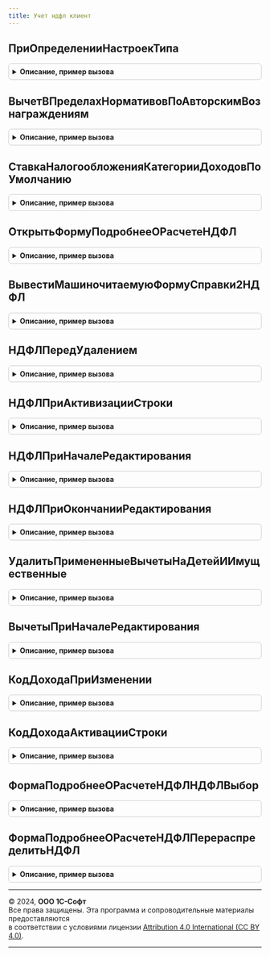 ```yaml
---
title: Учет ндфл клиент
---
```



## ПриОпределенииНастроекТипа
<details style="margin: 1em 0; padding: 0.5em; border: 1px solid #ccc; border-radius: 6px;">

<summary style="font-weight: bold; cursor: pointer;">Описание, пример вызова</summary>

```bsl

// См. ЗарплатаКадрыКлиент.НастройкиТипа.
Процедура ПриОпределенииНастроекТипа(Тип, НастройкиТипа) Экспорт
```

Пример вызова
```bsl
УчетНДФЛКлиент.ПриОпределенииНастроекТипа(Тип, НастройкиТипа) 
```
</details>

## ВычетВПределахНормативовПоАвторскимВознаграждениям
<details style="margin: 1em 0; padding: 0.5em; border: 1px solid #ccc; border-radius: 6px;">

<summary style="font-weight: bold; cursor: pointer;">Описание, пример вызова</summary>

```bsl

//  Возвращаемое значение:
//  	Тип СправочникСсылка.ВидыВычетовНДФЛ, вычет с кодом 405
//
Функция ВычетВПределахНормативовПоАвторскимВознаграждениям() Экспорт
```

Пример вызова
```bsl
Результат = УчетНДФЛКлиент.ВычетВПределахНормативовПоАвторскимВознаграждениям() 
```
</details>

## СтавкаНалогообложенияКатегорииДоходовПоУмолчанию
<details style="margin: 1em 0; padding: 0.5em; border: 1px solid #ccc; border-radius: 6px;">

<summary style="font-weight: bold; cursor: pointer;">Описание, пример вызова</summary>

```bsl

// Возвращает одну из трех ставок налогообложения нерезидента, наиболее соответствующих доходу.
//
// Параметры:
//	КатегорияДохода - ПеречислениеСсылка.КатегорииДоходовНДФЛ -
//
// Возвращаемое значение:
//	Тип ПеречислениеСсылка.НДФЛСтавкиНалогообложенияРезидента.
//
Функция СтавкаНалогообложенияКатегорииДоходовПоУмолчанию(КатегорияДохода) Экспорт
```

Пример вызова
```bsl
Результат = УчетНДФЛКлиент.СтавкаНалогообложенияКатегорииДоходовПоУмолчанию(КатегорияДохода) 
```
</details>

## ОткрытьФормуПодробнееОРасчетеНДФЛ
<details style="margin: 1em 0; padding: 0.5em; border: 1px solid #ccc; border-radius: 6px;">

<summary style="font-weight: bold; cursor: pointer;">Описание, пример вызова</summary>

```bsl

// Процедура открывает общую форму, показывающую, какие вычеты были применены при расчете НДФЛ в документе.
//
// Параметры:
//	Организация									- СправочникСсылка.Организации
//	Владелец									- ФормаКлиентскогоПриложения, элемент, в который необходимо возвратить результат оповещения.
//	МесяцНачисления								- Дата
//	СотрудникФизическоеЛицо						- СправочникСсылка.Сотрудники
//												- СправочникСсылка.ФизическиеЛица
//	НеРаспределятьПоИсточникамФинансирования	- Булево, Истина - если распределение производится документом.
//
// Возвращаемое значение
//	Форма при закрытии отправляет оповещение владельцу, с которым передается содержимое ТЧ НДФЛ и
//	ПримененныеВычетыНаДетейИИмущественные.
//
Процедура ОткрытьФормуПодробнееОРасчетеНДФЛ(Организация, Владелец, МесяцНачисления, СотрудникФизическоеЛицо, НеРаспределятьПоИсточникамФинансирования = Ложь, ОбработчикВыбора = Неопределено) Экспорт
```

Пример вызова
```bsl
УчетНДФЛКлиент.ОткрытьФормуПодробнееОРасчетеНДФЛ(Организация, Владелец, МесяцНачисления, СотрудникФизическоеЛицо, НеРаспределятьПоИсточникамФинансирования, ОбработчикВыбора);
```
</details>

## ВывестиМашиночитаемуюФормуСправки2НДФЛ
<details style="margin: 1em 0; padding: 0.5em; border: 1px solid #ccc; border-radius: 6px;">

<summary style="font-weight: bold; cursor: pointer;">Описание, пример вызова</summary>

```bsl

// Формирует и выводит на экран печатные формы с двумерным штрих-кодом PDF417.
//
// Параметры:
//	КомандыПечати - ТаблицаЗначений - состав полей см. в функции УправлениеПечатью.СоздатьКоллекциюКомандПечати.
//
Функция ВывестиМашиночитаемуюФормуСправки2НДФЛ(ОписаниеКоманды) Экспорт
```

Пример вызова
```bsl
Результат = УчетНДФЛКлиент.ВывестиМашиночитаемуюФормуСправки2НДФЛ(ОписаниеКоманды) 
```
</details>

## НДФЛПередУдалением
<details style="margin: 1em 0; padding: 0.5em; border: 1px solid #ccc; border-radius: 6px;">

<summary style="font-weight: bold; cursor: pointer;">Описание, пример вызова</summary>

```bsl

Процедура НДФЛПередУдалением(Форма, НДФЛВыделенныеСтроки, Отказ) Экспорт
```

Пример вызова
```bsl
УчетНДФЛКлиент.НДФЛПередУдалением(Форма, НДФЛВыделенныеСтроки, Отказ) 
```
</details>

## НДФЛПриАктивизацииСтроки
<details style="margin: 1em 0; padding: 0.5em; border: 1px solid #ccc; border-radius: 6px;">

<summary style="font-weight: bold; cursor: pointer;">Описание, пример вызова</summary>

```bsl

Процедура НДФЛПриАктивизацииСтроки(Форма) Экспорт
```

Пример вызова
```bsl
УчетНДФЛКлиент.НДФЛПриАктивизацииСтроки(Форма) 
```
</details>

## НДФЛПриНачалеРедактирования
<details style="margin: 1em 0; padding: 0.5em; border: 1px solid #ccc; border-radius: 6px;">

<summary style="font-weight: bold; cursor: pointer;">Описание, пример вызова</summary>

```bsl

Процедура НДФЛПриНачалеРедактирования(Форма, ТекущиеДанные, НоваяСтрока, Копирование) Экспорт
```

Пример вызова
```bsl
УчетНДФЛКлиент.НДФЛПриНачалеРедактирования(Форма, ТекущиеДанные, НоваяСтрока, Копирование) 
```
</details>

## НДФЛПриОкончанииРедактирования
<details style="margin: 1em 0; padding: 0.5em; border: 1px solid #ccc; border-radius: 6px;">

<summary style="font-weight: bold; cursor: pointer;">Описание, пример вызова</summary>

```bsl

Процедура НДФЛПриОкончанииРедактирования(Форма) Экспорт
```

Пример вызова
```bsl
УчетНДФЛКлиент.НДФЛПриОкончанииРедактирования(Форма) 
```
</details>

## УдалитьПримененныеВычетыНаДетейИИмущественные
<details style="margin: 1em 0; padding: 0.5em; border: 1px solid #ccc; border-radius: 6px;">

<summary style="font-weight: bold; cursor: pointer;">Описание, пример вызова</summary>

```bsl

Процедура УдалитьПримененныеВычетыНаДетейИИмущественные(Форма) Экспорт
```

Пример вызова
```bsl
УчетНДФЛКлиент.УдалитьПримененныеВычетыНаДетейИИмущественные(Форма) 
```
</details>

## ВычетыПриНачалеРедактирования
<details style="margin: 1em 0; padding: 0.5em; border: 1px solid #ccc; border-radius: 6px;">

<summary style="font-weight: bold; cursor: pointer;">Описание, пример вызова</summary>

```bsl

Процедура ВычетыПриНачалеРедактирования(СтрокаПримененныеВычетыНаДетейИИмущественные, НоваяСтрока, СтрокаИсточникЗаполнения) Экспорт
```

Пример вызова
```bsl
УчетНДФЛКлиент.ВычетыПриНачалеРедактирования(СтрокаПримененныеВычетыНаДетейИИмущественные, НоваяСтрока, СтрокаИсточникЗаполнения) 
```
</details>

## КодДоходаПриИзменении
<details style="margin: 1em 0; padding: 0.5em; border: 1px solid #ccc; border-radius: 6px;">

<summary style="font-weight: bold; cursor: pointer;">Описание, пример вызова</summary>

```bsl

Процедура КодДоходаПриИзменении(Форма, ГодНалоговогоПериода, ИмяТаблицы, КодДоходаИмяРеквизита, ИмяПоляКодВычета, КодВычетаИмяРеквизита, СуммаВычетаИмяРеквизита = "") Экспорт
```

Пример вызова
```bsl
УчетНДФЛКлиент.КодДоходаПриИзменении(Форма, ГодНалоговогоПериода, ИмяТаблицы, КодДоходаИмяРеквизита, ИмяПоляКодВычета, КодВычетаИмяРеквизита, СуммаВычетаИмяРеквизита);
```
</details>

## КодДоходаАктивацииСтроки
<details style="margin: 1em 0; padding: 0.5em; border: 1px solid #ccc; border-radius: 6px;">

<summary style="font-weight: bold; cursor: pointer;">Описание, пример вызова</summary>

```bsl

Процедура КодДоходаАктивацииСтроки(Форма, ГодНалоговогоПериода, ИмяТаблицы, КодДоходаИмяРеквизита, ИмяПоляКодВычета) Экспорт
```

Пример вызова
```bsl
УчетНДФЛКлиент.КодДоходаАктивацииСтроки(Форма, ГодНалоговогоПериода, ИмяТаблицы, КодДоходаИмяРеквизита, ИмяПоляКодВычета) 
```
</details>

## ФормаПодробнееОРасчетеНДФЛНДФЛВыбор
<details style="margin: 1em 0; padding: 0.5em; border: 1px solid #ccc; border-radius: 6px;">

<summary style="font-weight: bold; cursor: pointer;">Описание, пример вызова</summary>

```bsl

Процедура ФормаПодробнееОРасчетеНДФЛНДФЛВыбор(Форма, Элемент, ВыбраннаяСтрока, Поле, СтандартнаяОбработка, ОписаниеТаблицыНДФЛ, МесяцНачисления, Организация) Экспорт
```

Пример вызова
```bsl
УчетНДФЛКлиент.ФормаПодробнееОРасчетеНДФЛНДФЛВыбор(Форма, Элемент, ВыбраннаяСтрока, Поле, СтандартнаяОбработка, ОписаниеТаблицыНДФЛ, МесяцНачисления, Организация) 
```
</details>

## ФормаПодробнееОРасчетеНДФЛПерераспределитьНДФЛ
<details style="margin: 1em 0; padding: 0.5em; border: 1px solid #ccc; border-radius: 6px;">

<summary style="font-weight: bold; cursor: pointer;">Описание, пример вызова</summary>

```bsl

Процедура ФормаПодробнееОРасчетеНДФЛПерераспределитьНДФЛ(СтрокаНДФЛ, РаботаВБюджетномУчреждении) Экспорт
```

Пример вызова
```bsl
УчетНДФЛКлиент.ФормаПодробнееОРасчетеНДФЛПерераспределитьНДФЛ(СтрокаНДФЛ, РаботаВБюджетномУчреждении) 
```
</details>

---

© 2024, **ООО 1С-Софт**  
Все права защищены. Эта программа и сопроводительные материалы предоставляются  
в соответствии с условиями лицензии [Attribution 4.0 International (CC BY 4.0)](https://creativecommons.org/licenses/by/4.0/legalcode).

---
